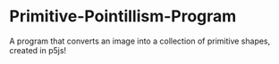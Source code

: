 # Primitive-Pointillism-Program
A program that converts an image into a collection of primitive shapes, created in p5js! 
